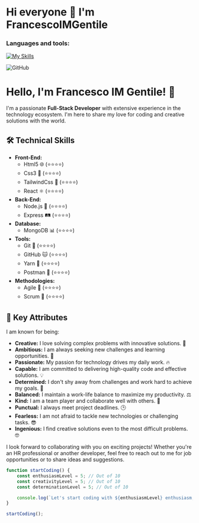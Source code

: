 ### <h1> Hi everyone 👋 I'm FrancescoIMGentile </h1>
### Languages and tools:
[![My Skills](https://skillicons.dev/icons?i=js,html,css,tailwind,react,nodejs,express,mongodb,postman,git)](https://skillicons.dev)


![GitHub](https://github.com/FrancescoIMGentile/FrancescoIMGentile/assets/120559193/048036de-bdf1-4a25-bb28-1d0d322b4bcf)

# Hello, I'm Francesco IM Gentile! 👋

I'm a passionate **Full-Stack Developer** with extensive experience in the technology ecosystem. I'm here to share my love for coding and creative solutions with the world.

## 🛠️ Technical Skills

- **Front-End:** 
  - Html5 🌐 (⭐⭐⭐⭐)
  - Css3 🎨 (⭐⭐⭐⭐)
  - TailwindCss 🌟 (⭐⭐⭐⭐)
  - React ⚛️ (⭐⭐⭐⭐)
- **Back-End:** 
  - Node.js 🚀 (⭐⭐⭐⭐)
  - Express 🛤️ (⭐⭐⭐⭐)
- **Database:** 
  - MongoDB 📊 (⭐⭐⭐⭐)
- **Tools:** 
  - Git 📜 (⭐⭐⭐⭐)
  - GitHub 🐱 (⭐⭐⭐⭐)
  - Yarn 🧶 (⭐⭐⭐⭐)
  - Postman 📮 (⭐⭐⭐⭐)
- **Methodologies:** 
  - Agile 🏁 (⭐⭐⭐⭐)
  - Scrum 🔄 (⭐⭐⭐⭐)

## 🚀 Key Attributes

I am known for being:

- **Creative:** I love solving complex problems with innovative solutions. 🎨
- **Ambitious:** I am always seeking new challenges and learning opportunities. 🚀
- **Passionate:** My passion for technology drives my daily work. 🔥
- **Capable:** I am committed to delivering high-quality code and effective solutions. 💡
- **Determined:** I don't shy away from challenges and work hard to achieve my goals. 💪
- **Balanced:** I maintain a work-life balance to maximize my productivity. ⚖️
- **Kind:** I am a team player and collaborate well with others. 🤝
- **Punctual:** I always meet project deadlines. 🕒
- **Fearless:** I am not afraid to tackle new technologies or challenging tasks. 😎
- **Ingenious:** I find creative solutions even to the most difficult problems. 🤓


I look forward to collaborating with you on exciting projects! Whether you're an HR professional or another developer, feel free to reach out to me for job opportunities or to share ideas and suggestions.

```javascript
function startCoding() {
    const enthusiasmLevel = 5; // Out of 10
    const creativityLevel = 5; // Out of 10
    const determinationLevel = 5; // Out of 10

    console.log(`Let's start coding with ${enthusiasmLevel} enthusiasm, ${creativityLevel} creativity, and ${determinationLevel} determination! 💻`);
}

startCoding();
